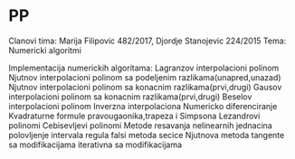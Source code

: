 # PP
Clanovi tima: Marija Filipovic 482/2017, Djordje Stanojevic 224/2015
Tema: Numericki algoritmi

Implementacija numerickih algoritama:
  Lagranzov interpolacioni polinom
  Njutnov interpolacioni polinom sa podeljenim razlikama(unapred,unazad)
  Njutnov interpolacioni polinom sa konacnim razlikama(prvi,drugi)
  Gausov interpolacioni polinom sa konacnim razlikama(prvi,drugi)
  Beselov interpolacioni polinom
  Inverzna interpolaciona 
  Numericko diferenciranje
  Kvadraturne formule pravougaonika,trapeza i Simpsona
  Lezandrovi polinomi
  Cebisevljevi polinomi
  Metode resavanja nelinearnih jednacina 
	polovljenje intervala
	regula falsi
	metoda secice
	Njutnova metoda tangente sa modifikacijama
	iterativna sa modifikacijama
